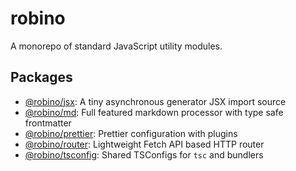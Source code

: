 # robino

A monorepo of standard JavaScript utility modules.

## Packages

- [@robino/jsx](https://github.com/rossrobino/robino/tree/main/packages/jsx): A tiny asynchronous generator JSX import source
- [@robino/md](https://github.com/rossrobino/robino/tree/main/packages/md): Full featured markdown processor with type safe frontmatter
- [@robino/prettier](https://github.com/rossrobino/robino/tree/main/packages/prettier): Prettier configuration with plugins
- [@robino/router](https://github.com/rossrobino/robino/tree/main/packages/router): Lightweight Fetch API based HTTP router
- [@robino/tsconfig](https://github.com/rossrobino/robino/tree/main/packages/tsconfig): Shared TSConfigs for `tsc` and bundlers
